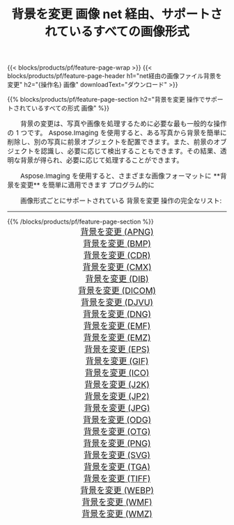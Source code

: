 ﻿---
title: 背景を変更 画像 net 経由、サポートされているすべての画像形式 
weight: 3920
url: /ja/net/change-background 
lang: ja
langdirlevel: 2
locales: zh-hans,ja,it,ru,de,es,fr,nl,id,lt,pl,pt,vi,tr,ko,zh-hant,ar,hi,th,sv,cs,uk,he
description: Aspose.Imaging を使用すると、net 経由で簡単に 背景を変更 イメージを作成できます
---

{{< blocks/products/pf/feature-page-wrap >}}
{{< blocks/products/pf/feature-page-header h1="net経由の画像ファイル背景を変更" h2="{操作名} 画像" downloadText="ダウンロード" >}}


{{% blocks/products/pf/feature-page-section  h2="背景を変更 操作でサポートされているすべての形式 画像" %}}
<p align="justify" style="text-indent:2em;font-size:15px;">
背景の変更は、写真や画像を処理するために必要な最も一般的な操作の 1 つです。 Aspose.Imaging を使用すると、ある写真から背景を簡単に削除し、別の写真に前景オブジェクトを配置できます。また、前景のオブジェクトを認識し、必要に応じて検出することもできます。その結果、透明な背景が得られ、必要に応じて処理することができます。
</p>
<p align="justify" style="text-indent:2em;font-size:15px;">
Aspose.Imaging を使用すると、さまざまな画像フォーマットに **背景を変更** を簡単に適用できます プログラム的に
</p>
<p align="justify" style="text-indent:2em;font-size:15px;">
画像形式ごとにサポートされている 背景を変更 操作の完全なリスト:
</p>
<hr/>
{{% /blocks/products/pf/feature-page-section %}}
<div class="container-fluid productfamilypage bg-gray">
    <div class="convertypes bg-gray agp-content section">
        <div class="container">
		<div class="row other-converters" style="gap: 10px;font-size: 19px;text-align:center;">
		    <div class='col-md-2 other-converter remove-lp remove-rp'><a href="/imaging/ja/net/change-background/apng" style="padding:15px;">背景を変更 (APNG)</a></div><div class='col-md-2 other-converter remove-lp remove-rp'><a href="/imaging/ja/net/change-background/bmp" style="padding:15px;">背景を変更 (BMP)</a></div><div class='col-md-2 other-converter remove-lp remove-rp'><a href="/imaging/ja/net/change-background/cdr" style="padding:15px;">背景を変更 (CDR)</a></div><div class='col-md-2 other-converter remove-lp remove-rp'><a href="/imaging/ja/net/change-background/cmx" style="padding:15px;">背景を変更 (CMX)</a></div><div class='col-md-2 other-converter remove-lp remove-rp'><a href="/imaging/ja/net/change-background/dib" style="padding:15px;">背景を変更 (DIB)</a></div><div class='col-md-2 other-converter remove-lp remove-rp'><a href="/imaging/ja/net/change-background/dicom" style="padding:15px;">背景を変更 (DICOM)</a></div><div class='col-md-2 other-converter remove-lp remove-rp'><a href="/imaging/ja/net/change-background/djvu" style="padding:15px;">背景を変更 (DJVU)</a></div><div class='col-md-2 other-converter remove-lp remove-rp'><a href="/imaging/ja/net/change-background/dng" style="padding:15px;">背景を変更 (DNG)</a></div><div class='col-md-2 other-converter remove-lp remove-rp'><a href="/imaging/ja/net/change-background/emf" style="padding:15px;">背景を変更 (EMF)</a></div><div class='col-md-2 other-converter remove-lp remove-rp'><a href="/imaging/ja/net/change-background/emz" style="padding:15px;">背景を変更 (EMZ)</a></div><div class='col-md-2 other-converter remove-lp remove-rp'><a href="/imaging/ja/net/change-background/eps" style="padding:15px;">背景を変更 (EPS)</a></div><div class='col-md-2 other-converter remove-lp remove-rp'><a href="/imaging/ja/net/change-background/gif" style="padding:15px;">背景を変更 (GIF)</a></div><div class='col-md-2 other-converter remove-lp remove-rp'><a href="/imaging/ja/net/change-background/ico" style="padding:15px;">背景を変更 (ICO)</a></div><div class='col-md-2 other-converter remove-lp remove-rp'><a href="/imaging/ja/net/change-background/j2k" style="padding:15px;">背景を変更 (J2K)</a></div><div class='col-md-2 other-converter remove-lp remove-rp'><a href="/imaging/ja/net/change-background/jp2" style="padding:15px;">背景を変更 (JP2)</a></div><div class='col-md-2 other-converter remove-lp remove-rp'><a href="/imaging/ja/net/change-background/jpg" style="padding:15px;">背景を変更 (JPG)</a></div><div class='col-md-2 other-converter remove-lp remove-rp'><a href="/imaging/ja/net/change-background/odg" style="padding:15px;">背景を変更 (ODG)</a></div><div class='col-md-2 other-converter remove-lp remove-rp'><a href="/imaging/ja/net/change-background/otg" style="padding:15px;">背景を変更 (OTG)</a></div><div class='col-md-2 other-converter remove-lp remove-rp'><a href="/imaging/ja/net/change-background/png" style="padding:15px;">背景を変更 (PNG)</a></div><div class='col-md-2 other-converter remove-lp remove-rp'><a href="/imaging/ja/net/change-background/svg" style="padding:15px;">背景を変更 (SVG)</a></div><div class='col-md-2 other-converter remove-lp remove-rp'><a href="/imaging/ja/net/change-background/tga" style="padding:15px;">背景を変更 (TGA)</a></div><div class='col-md-2 other-converter remove-lp remove-rp'><a href="/imaging/ja/net/change-background/tiff" style="padding:15px;">背景を変更 (TIFF)</a></div><div class='col-md-2 other-converter remove-lp remove-rp'><a href="/imaging/ja/net/change-background/webp" style="padding:15px;">背景を変更 (WEBP)</a></div><div class='col-md-2 other-converter remove-lp remove-rp'><a href="/imaging/ja/net/change-background/wmf" style="padding:15px;">背景を変更 (WMF)</a></div><div class='col-md-2 other-converter remove-lp remove-rp'><a href="/imaging/ja/net/change-background/wmz" style="padding:15px;">背景を変更 (WMZ)</a></div>
                </div>
        </div>
    </div>
</div>
<br/>
